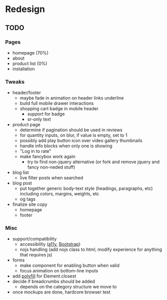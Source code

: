 # Redesign

## TODO

### Pages

- homepage (70%)
- about
- product list (0%)
- installation

### Tweaks

- header/footer
  - maybe fade in animation on header links underline
  - build full mobile drawer interactions
  - shopping cart badge in mobile header
    - support for badge
    - sr-only text
- product page
  - determine if pagination should be used in reviews
  - for quantity inputs, on blur, if value is empty, set to 1
  - possibly add play button icon over video gallery thumbnails
  - handle info blocks when only one is showing
  - "Log in to rate"
  - make fancybox work again
    - try to find non-jquery alternative (or fork and remove jquery and fancy non-neded stuff)
- blog list
  - live filter posts when searched
- blog post
  - put together generic body-text style (headings, paragraphs, etc) including colors, margins, weights, etc
  - og tags
- finalize site copy
  - homepage
  - footer

### Misc

- support/compatibility
  - accessibility ([a11y](http://a11yproject.com/checklist.html), [Bootstrap](https://getbootstrap.com/docs/3.3/getting-started/#accessibility))
  - nojs handling (add nojs class to html; modify experience for anything that requires js)
- forms
  - make component for enabling button when valid
  - focus animation on bottom-line inputs
- add [polyfill](https://developer.mozilla.org/en-US/docs/Web/API/Element/closest) for Element.closest
- decide if breadcrumbs should be added
  - depends on the category structure we move to
- once mockups are done, hardcore browser test
